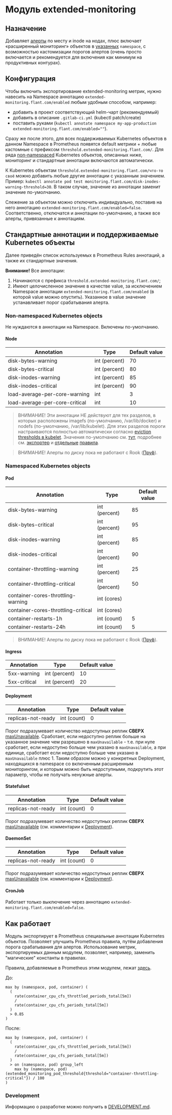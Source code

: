 Модуль extended-monitoring
==========================

## Назначение

Добавляет [алерты](#non-namespaced-kubernetes-objects) по месту и inode на нодах, плюс включает «расширенный мониторинг» объектов в [указанных](#конфигурация) `namespace`, с возможностью кастомизации порогов алертов (очень просто включается и рекомендуется для включения как минимум на продуктивных контурах).

## Конфигурация

Чтобы включить экспортирование extended-monitoring метрик, нужно навесить на Namespace аннотацию `extended-monitoring.flant.com/enabled` любым удобным способом, например:
- добавить в проект соответствующий helm-чарт (рекомендуемый)
- добавить в описание `.gitlab-ci.yml` (kubectl patch/create)
- поставить руками (`kubectl annotate namespace my-app-production extended-monitoring.flant.com/enabled=""`).

Сразу же после этого, для всех поддерживаемых Kubernetes объектов в данном Namespace в Prometheus появятся default метрики + любые кастомные с префиксом `threshold.extended-monitoring.flant.com/`. Для ряда [non-namespaced](#non-namespaced-kubernetes-objects) Kubernetes объектов, описанных ниже, мониторинг и стандартные аннотации включаются автоматически.

К Kubernetes объектам `threshold.extended-monitoring.flant.com/что-то своё` можно добавить любые другие аннотации с указанным значением. Пример: `kubectl annotate pod test monitoring.flant.com/disk-inodes-warning-threshold=30`.
В таком случае, значение из аннотации заменит значение по-умолчанию.

Слежение за объектом можно отключить индивидуально, поставив на него аннотацию `extended-monitoring.flant.com/enabled=false`. Соответственно, отключатся и аннотации по-умолчанию, а также все алерты, привязанные к аннотациям.

## Стандартные аннотации и поддерживаемые Kubernetes объекты

Далее приведён список используемых в Prometheus Rules аннотаций, а также их стандартные значения.

**Внимание!** Все аннотации:
1. Начинаются с префикса `threshold.extended-monitoring.flant.com/`;
2. Имеют целочисленное значение в качестве value, за исключением Namespace аннотации `extended-monitoring.flant.com/enabled` (в которой value можно опустить). Указанное в value значение устанавливает порог срабатывания алерта.

### Non-namespaced Kubernetes objects

Не нуждаются в аннотации на Namespace. Включены по-умолчанию.

#### Node

| Annotation                              | Type          | Default value  |
|-----------------------------------------|---------------|----------------|
| disk-bytes-warning            | int (percent) | 70             |
| disk-bytes-critical           | int (percent) | 80             |
| disk-inodes-warning           | int (percent) | 85             |
| disk-inodes-critical          | int (percent) | 90             |
| load-average-per-core-warning | int  | 3            |
| load-average-per-core-critical | int  | 10             |

> ВНИМАНИЕ! Эти аннотации НЕ действуют для тех разделов, в которых расположены imagefs (по-умолчанию, /var/lib/docker) и nodefs (по-умолчанию, /var/lib/kubelet).
Для этих разделов пороги настраиваются полностью автоматически согласно [eviction thresholds в kubelet](https://kubernetes.io/docs/tasks/administer-cluster/out-of-resource/).
Значения по-умолчанию см. [тут](https://github.com/kubernetes/kubernetes/blob/743e4fba6339237cc8d5c11413f76ea54b4cc3e8/pkg/kubelet/apis/config/v1beta1/defaults_linux.go#L22-L27), подробнее см. [экспортер](modules/300-prometheus/images/kubelet-eviction-thresholds-exporter/loop) и [отдельные](modules/300-prometheus/prometheus-rules/kubernetes/eviction-bytes.yaml) [правила](modules/300-prometheus/prometheus-rules/kubernetes/eviction-inodes.yaml).

> ВНИМАНИЕ! Алерты по диску пока не работают с Rook ([Пруф](https://flant.slack.com/archives/CFGTVF1KJ/p1554192138002900)).

### Namespaced Kubernetes objects

#### Pod

| Annotation                              | Type          | Default value  |
|-----------------------------------------|---------------|----------------|
| disk-bytes-warning            | int (percent) | 85             |
| disk-bytes-critical           | int (percent) | 95             |
| disk-inodes-warning           | int (percent) | 85             |
| disk-inodes-critical          | int (percent) | 90             |
| container-throttling-warning  | int (percent) | 25             |
| container-throttling-critical | int (percent) | 50             |
| container-cores-throttling-warning  | int (cores) |              |
| container-cores-throttling-critical | int (cores) |              |
| container-restarts-1h         | int (count)   | 5              |
| container-restarts-24h        | int (count)   | 5              |

> ВНИМАНИЕ! Алерты по диску пока не работают с Rook ([Пруф](https://flant.slack.com/archives/CFGTVF1KJ/p1554192138002900)).

#### Ingress

| Annotation             | Type          | Default value |
|------------------------|---------------|---------------|
| 5xx-warning  | int (percent) | 10            |
| 5xx-critical | int (percent) | 20            |

#### Deployment

| Annotation             | Type          | Default value |
|------------------------|---------------|---------------|
| replicas-not-ready  | int (count) | 0            |

Порог подразумевает количество недоступных реплик **СВЕРХ** [maxUnavailable](https://kubernetes.io/docs/concepts/workloads/controllers/deployment/#max-unavailable). Сработает, если недоступно реплик больше на указанное значение чем разрешено в `maxUnavailable` - т.е. при нуле сработает, если недоступно больше чем указано в `maxUnavailable`, а при единице, сработает если недоступно больше чем указано в `maxUnavailable` плюс 1. Таким образом можно у конкретных Deployment, находящихся в namespace со включенным расширенным мониторингом, и которым можно быть недоступными, подкрутить этот параметр, чтобы не получать ненужные алерты.

#### Statefulset

| Annotation             | Type          | Default value |
|------------------------|---------------|---------------|
| replicas-not-ready  | int (count) | 0            |

Порог подразумевает количество недоступных реплик **СВЕРХ** [maxUnavailable](https://kubernetes.io/docs/concepts/workloads/controllers/deployment/#max-unavailable) (см. комментарии к [Deployment](#deployment)).

#### DaemonSet

| Annotation             | Type          | Default value |
|------------------------|---------------|---------------|
| replicas-not-ready  | int (count) | 0            |

Порог подразумевает количество недоступных реплик **СВЕРХ** [maxUnavailable](https://kubernetes.io/docs/concepts/workloads/controllers/deployment/#max-unavailable) (см. комментарии к [Deployment](#deployment)).

#### CronJob

Работает только выключение через аннотацию `extended-monitoring.flant.com/enabled=false`.

## Как работает

Модуль экспортирует в Prometheus специальные аннотации Kubernetes объектов. Позволяет улучшить Prometheus правила, путём добавления порога срабатывания для алертов. Использование метрик, экспортируемых данным модулем, позволяет, например, заменить "магические" константы в правилах.

Правила, добавляемые в Prometheus этим модулем, лежат [здесь](modules/350-extended-monitoring/prometheus-rules).

До:
```
max by (namespace, pod, container) (
  (
    rate(container_cpu_cfs_throttled_periods_total[5m])
    /
    rate(container_cpu_cfs_periods_total[5m])
  )
  > 0.85
)
```

После:
```
max by (namespace, pod, container) (
  (
    rate(container_cpu_cfs_throttled_periods_total[5m])
    /
    rate(container_cpu_cfs_periods_total[5m])
  )
  > on (namespace, pod) group_left
    max by (namespace, pod) (extended_monitoring_pod_threshold{threshold="container-throttling-critical"}) / 100
)
```

### Development

Информацию о разработке можно получить в [DEVELOPMENT.md](modules/350-extended-monitoring/DEVELOPMENT.md).
